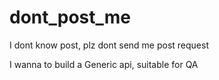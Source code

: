 # dont_post_me
I dont know post, plz dont send me post request


I wanna to build a Generic api, suitable for QA
